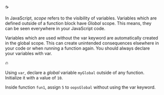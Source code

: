 :coffee:

In JavaScript, _scope_ refers to the visibility of variables. Variables which are defined outside of a function block have _Global_ scope. This means, they can be seen everywhere in your JavaScript code.

Variables which are used without the var keyword are automatically created in the global scope. This can create unintended consequences elsewhere in your code or when running a function again. You should always declare your variables with var.

:fire:

Using `var`, declare a _global_ variable `myGlobal` outside of any function. Initialize it with a value of `10`.

Inside function `fun1`, assign `5` to `oopsGlobal` without using the var keyword.

